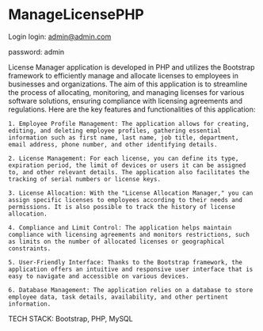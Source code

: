 # ManageLicensePHP

Login
  login: admin@admin.com 
  
  password: admin

License Manager application is developed in PHP and utilizes the Bootstrap framework to efficiently manage and allocate licenses to employees in businesses and organizations. The aim of this application is to streamline the process of allocating, monitoring, and managing licenses for various software solutions, ensuring compliance with licensing agreements and regulations. Here are the key features and functionalities of this application: 

    1. Employee Profile Management: The application allows for creating, editing, and deleting employee profiles, gathering essential information such as first name, last name, job title, department, email address, phone number, and other identifying details.
    
    2. License Management: For each license, you can define its type, expiration period, the limit of devices or users it can be assigned to, and other relevant details. The application also facilitates the tracking of serial numbers or license keys.
    
    3. License Allocation: With the "License Allocation Manager," you can assign specific licenses to employees according to their needs and permissions. It is also possible to track the history of license allocation.

    4. Compliance and Limit Control: The application helps maintain compliance with licensing agreements and monitors restrictions, such as limits on the number of allocated licenses or geographical constraints.
    
    5. User-Friendly Interface: Thanks to the Bootstrap framework, the application offers an intuitive and responsive user interface that is easy to navigate and accessible on various devices.
    
    6. Database Management: The application relies on a database to store employee data, task details, availability, and other pertinent information.

TECH STACK: Bootstrap, PHP, MySQL
